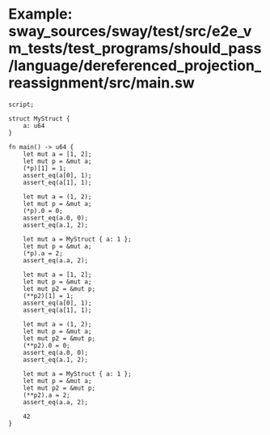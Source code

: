 # Example: sway_sources/sway/test/src/e2e_vm_tests/test_programs/should_pass/language/dereferenced_projection_reassignment/src/main.sw

```sway
script;

struct MyStruct {
    a: u64
}

fn main() -> u64 {
    let mut a = [1, 2];
    let mut p = &mut a;
    (*p)[1] = 1;
    assert_eq(a[0], 1);
    assert_eq(a[1], 1);

    let mut a = (1, 2);
    let mut p = &mut a;
    (*p).0 = 0;
    assert_eq(a.0, 0);
    assert_eq(a.1, 2);

    let mut a = MyStruct { a: 1 };
    let mut p = &mut a;
    (*p).a = 2;
    assert_eq(a.a, 2);

    let mut a = [1, 2];
    let mut p = &mut a;
    let mut p2 = &mut p;
    (**p2)[1] = 1;
    assert_eq(a[0], 1);
    assert_eq(a[1], 1);

    let mut a = (1, 2);
    let mut p = &mut a;
    let mut p2 = &mut p;
    (**p2).0 = 0;
    assert_eq(a.0, 0);
    assert_eq(a.1, 2);

    let mut a = MyStruct { a: 1 };
    let mut p = &mut a;
    let mut p2 = &mut p;
    (**p2).a = 2;
    assert_eq(a.a, 2);

    42
}

```
